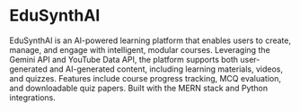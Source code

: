 # EduSynthAI
EduSynthAI is an AI-powered learning platform that enables users to create, manage, and engage with intelligent, modular courses. Leveraging the Gemini API and YouTube Data API, the platform supports both user-generated and AI-generated content, including learning materials, videos, and quizzes. Features include course progress tracking, MCQ evaluation, and downloadable quiz papers. Built with the MERN stack and Python integrations.
